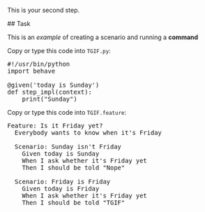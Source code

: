 This is your second step.

## Task

This is an _example_ of creating a scenario and running a **command**

Copy or type this code into `TGIF.py`:

<pre class="file" data-filename="TGIF.py" data-target="replace">
#!/usr/bin/python
import behave

@given('today is Sunday')
def step_impl(context):
	print("Sunday")
</pre>


Copy or type this code into `TGIF.feature`:

<pre class="file" data-filename="TGIF.feature" data-target="replace">
Feature: Is it Friday yet?
  Everybody wants to know when it's Friday

  Scenario: Sunday isn't Friday
    Given today is Sunday
    When I ask whether it's Friday yet
    Then I should be told "Nope"

  Scenario: Friday is Friday
    Given today is Friday
    When I ask whether it's Friday yet
    Then I should be told "TGIF"
</pre>

